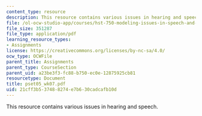 ```yaml
---
content_type: resource
description: This resource contains various issues in hearing and speech.
file: /ol-ocw-studio-app/courses/hst-750-modeling-issues-in-speech-and-hearing-spring-2006/21cff3b537488274e7b630cadcafb10d_pset05_wk07.pdf
file_size: 351287
file_type: application/pdf
learning_resource_types:
- Assignments
license: https://creativecommons.org/licenses/by-nc-sa/4.0/
ocw_type: OCWFile
parent_title: Assignments
parent_type: CourseSection
parent_uid: a23be3f3-fc88-b750-ec0e-12875925cb81
resourcetype: Document
title: pset05_wk07.pdf
uid: 21cff3b5-3748-8274-e7b6-30cadcafb10d
---
```

This resource contains various issues in hearing and speech.